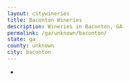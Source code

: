 ```yaml
---
layout: citywineries
title: Baconton Wineries
description: Wineries in Baconton, GA
permalink: /ga/unknown/baconton/
state: ga
county: unknown
city: baconton
---
```

-
